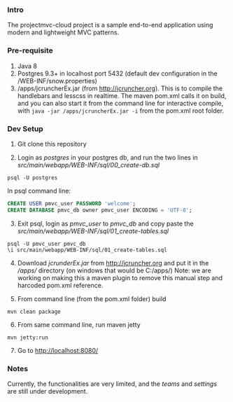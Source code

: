 ### Intro

The projectmvc-cloud project is a sample end-to-end application using modern and lightweight MVC patterns. 

### Pre-requisite

1. Java 8
2. Postgres 9.3+ in localhost port 5432 (default dev configuration in the /WEB-INF/snow.properties)
3. /apps/jcruncherEx.jar (from http://jcruncher.org). This is to compile the handlebars and lesscss in realtime. The maven pom.xml calls it on build, and you can also start it from the command line for interactive compile, with ```java -jar /apps/jcruncherEx.jar -i``` from the pom.xml root folder. 

### Dev Setup

1) Git clone this repository

2) Login as *postgres* in your postgres db, and run the two lines in *src/main/webapp/WEB-INF/sql/00_create-db.sql*
```
psql -U postgres
```
In psql command line:

```sql
CREATE USER pmvc_user PASSWORD 'welcome';
CREATE DATABASE pmvc_db owner pmvc_user ENCODING = 'UTF-8';
```

3) Exit psql, login as *pmvc_user* to *pmvc_db* and copy paste the *src/main/webapp/WEB-INF/sql/01_create-tables.sql*
```
psql -U pmvc_user pmvc_db
\i src/main/webapp/WEB-INF/sql/01_create-tables.sql
```

4) Download *jcrunderEx.jar* from http://jcruncher.org and put it in the */apps/* directory (on windows that would be C:/apps/)
Note: we are working on making this a maven plugin to remove this manual step and harcoded pom.xml reference.  


5) From command line (from the pom.xml folder) build
```
mvn clean package
```

6) From same command line, run maven jetty
```
mvn jetty:run
```

7) Go to [http://localhost:8080/](http://localhost:8080/)

### Notes

Currently, the functionalities are very limited, and the *teams* and *settings* are still under development. 


